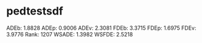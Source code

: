 # pedtestsdf

ADEb: 1.8828
ADEp: 0.9006
ADEv: 2.3081
FDEb: 3.3715
FDEp: 1.6975
FDEv: 3.9776
Rank: 1207
WSADE: 1.3982
WSFDE: 2.5218